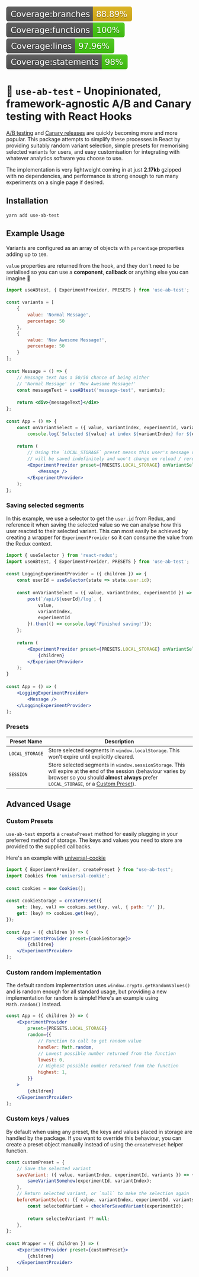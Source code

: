 ![badge-branches.svg](./badges/badge-branches.svg)
![badge-functions.svg](./badges/badge-functions.svg)
![badge-lines.svg](./badges/badge-lines.svg)
![badge-statements.svg](./badges/badge-statements.svg)

# 🧪 `use-ab-test` - Unopinionated, framework-agnostic A/B and Canary testing with React Hooks

[A/B testing](https://en.wikipedia.org/wiki/A/B_testing) and [Canary releases](https://en.wikipedia.org/wiki/Feature_toggle#Canary_release) are quickly becoming more and more popular. This package attempts to simplify these processes in React by providing suitably random variant selection, simple presets for memorising selected variants for users, and easy customisation for integrating with whatever analytics software you choose to use.

The implementation is very lightweight coming in at just **2.17kb** gzipped with no dependencies, and performance is strong enough to run many experiments on a single page if desired.

## Installation

```
yarn add use-ab-test
```

## Example Usage

Variants are configured as an array of objects with `percentage` properties adding up to `100`.

`value` properties are returned from the hook, and they don't need to be serialised so you can use a **component**, **callback** or anything else you can imagine 💫

```jsx
import useABtest, { ExperimentProvider, PRESETS } from 'use-ab-test';

const variants = [
    {
        value: 'Normal Message',
        percentage: 50
    },
    {
        value: 'New Awesome Message!',
        percentage: 50
    }
];

const Message = () => {
    // Message text has a 50/50 chance of being either
    // 'Normal Message' or 'New Awesome Message!'
    const messageText = useABtest('message-test', variants);

    return <div>{messageText}</div>
};

const App = () => {
    const onVariantSelect = ({ value, variantIndex, experimentId, variants }) => 
        console.log(`Selected ${value} at index ${variantIndex} for ${experimentId}`);

    return (
        // Using the `LOCAL_STORAGE` preset means this user's message variant
        // will be saved indefinitely and won't change on reload / rerender
        <ExperimentProvider preset={PRESETS.LOCAL_STORAGE} onVariantSelect={onVariantSelect}>
            <Message />
        </ExperimentProvider>
    );
};
```

### Saving selected segments

In this example, we use a selector to get the `user.id` from Redux, and reference it when saving the selected value so we can analyse how this user reacted to their selected variant. This can most easily be achieved by creating a wrapper for `ExperimentProvider` so it can consume the value from the Redux context.

```jsx
import { useSelector } from 'react-redux';
import useABtest, { ExperimentProvider, PRESETS } from 'use-ab-test';

const LoggingExperimentProvider = ({ children }) => {
    const userId = useSelector(state => state.user.id);

    const onVariantSelect = ({ value, variantIndex, experimentId }) => {
        post(`/api/${userId}/log`, {
            value, 
            variantIndex, 
            experimentId
        }).then(() => console.log('Finished saving!'));
    };

    return (
        <ExperimentProvider preset={PRESETS.LOCAL_STORAGE} onVariantSelect={onVariantSelect}>
            {children}
        </ExperimentProvider>
    );
}

const App = () => (
    <LoggingExperimentProvider>
        <Message />
    </LoggingExperimentProvider>
);
```

### Presets

| Preset Name     | Description                                                                                                                                                                        |
|-----------------|------------------------------------------------------------------------------------------------------------------------------------------------------------------------------------|
| `LOCAL_STORAGE` | Store selected segments in `window.localStorage`. This won't expire until explicitly cleared.                                                                                      |
| `SESSION`       | Store selected segments in `window.sessionStorage`. This will expire at the end of the session (behaviour varies by browser so you should **almost always** prefer `LOCAL_STORAGE`, or a [Custom Preset](#Custom-Presets)). |


## Advanced Usage

### Custom Presets

`use-ab-test` exports a `createPreset` method for easily plugging in your preferred method of storage. The keys and values you need to store are provided to the supplied callbacks.

Here's an example with [universal-cookie](https://github.com/reactivestack/cookies/tree/master/packages/universal-cookie) 

```jsx
import { ExperimentProvider, createPreset } from "use-ab-test";
import Cookies from 'universal-cookie';

const cookies = new Cookies();

const cookieStorage = createPreset({
    set: (key, val) => cookies.set(key, val, { path: '/' }),
    get: (key) => cookies.get(key),
});

const App = ({ children }) => (
    <ExperimentProvider preset={cookieStorage}>
        {children}
    </ExperimentProvider>
);
```

### Custom random implementation

The default random implementation uses `window.crypto.getRandomValues()` and is random enough for all standard usage, but providing a new implementation for random is simple! Here's an example using `Math.random()` instead.

```jsx
const App = ({ children }) => (
    <ExperimentProvider 
        preset={PRESETS.LOCAL_STORAGE}
        random={{
            // Function to call to get random value
            handler: Math.random,
            // Lowest possible number returned from the function
            lowest: 0,
            // Highest possible number returned from the function
            highest: 1,
        }}
    >
        {children}
    </ExperimentProvider>
);
```

### Custom keys / values

By default when using any preset, the keys and values placed in storage are handled by the package. If you want to override this behaviour, you can create a preset object manually instead of using the `createPreset` helper function.

```jsx
const customPreset = {
    // Save the selected variant
    saveVariant: ({ value, variantIndex, experimentId, variants }) => {
        saveVariantSomehow(experimentId, variantIndex);
    },
    // Return selected variant, or `null` to make the selection again
    beforeVariantSelect: ({ value, variantIndex, experimentId, variants }) => {
        const selectedVariant = checkForSavedVariant(experimentId);

        return selectedVariant ?? null;
    },
};

const Wrapper = ({ children }) => (
    <ExperimentProvider preset={customPreset}>
        {children}
    </ExperimentProvider>
)
```
